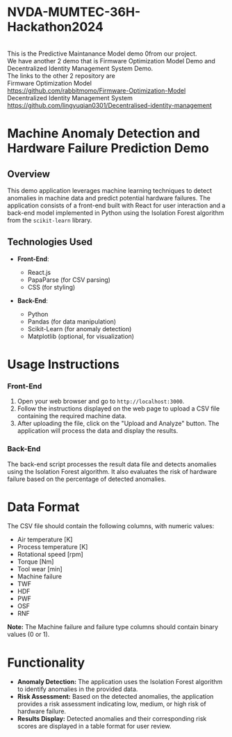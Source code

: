 # NVDA-MUMTEC-36H-Hackathon2024
<br />This is the Predictive Maintanance Model demo 0from our project.
<br />We have another 2 demo that is Firmware Optimization Model Demo and Decentralized Identity Management System Demo.
<br />The links to the other 2 repository are
<br />Firmware Optimization Model
<br />https://github.com/rabbitmomo/Firmware-Optimization-Model
<br />Decentralized Identity Management System 
<br />https://github.com/lingyuqian0301/Decentralised-identity-management

# Machine Anomaly Detection and Hardware Failure Prediction Demo

## Overview

This demo application leverages machine learning techniques to detect anomalies in machine data and predict potential hardware failures. The application consists of a front-end built with React for user interaction and a back-end model implemented in Python using the Isolation Forest algorithm from the `scikit-learn` library.

## Technologies Used

- **Front-End**: 
  - React.js
  - PapaParse (for CSV parsing)
  - CSS (for styling)

- **Back-End**: 
  - Python
  - Pandas (for data manipulation)
  - Scikit-Learn (for anomaly detection)
  - Matplotlib (optional, for visualization)

# Usage Instructions

### Front-End

1. Open your web browser and go to `http://localhost:3000`.
2. Follow the instructions displayed on the web page to upload a CSV file containing the required machine data.
3. After uploading the file, click on the "Upload and Analyze" button. The application will process the data and display the results.

### Back-End

The back-end script processes the result data file and detects anomalies using the Isolation Forest algorithm. It also evaluates the risk of hardware failure based on the percentage of detected anomalies.

# Data Format

The CSV file should contain the following columns, with numeric values:

- Air temperature [K]
- Process temperature [K]
- Rotational speed [rpm]
- Torque [Nm]
- Tool wear [min]
- Machine failure
- TWF
- HDF
- PWF
- OSF
- RNF

**Note:** The Machine failure and failure type columns should contain binary values (0 or 1).

# Functionality

- **Anomaly Detection:** The application uses the Isolation Forest algorithm to identify anomalies in the provided data.
- **Risk Assessment:** Based on the detected anomalies, the application provides a risk assessment indicating low, medium, or high risk of hardware failure.
- **Results Display:** Detected anomalies and their corresponding risk scores are displayed in a table format for user review.

